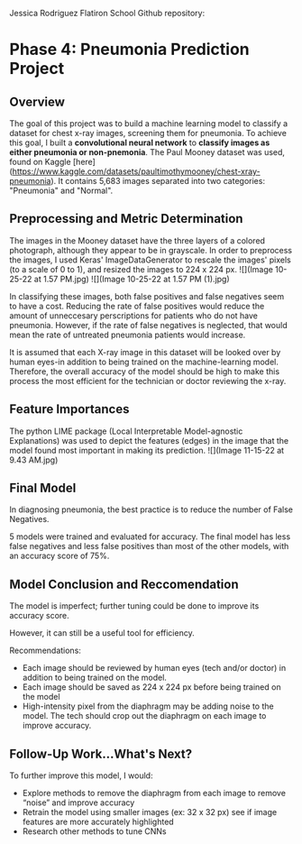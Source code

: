 Jessica Rodriguez
Flatiron School
Github repository: 

# Phase 4: Pneumonia Prediction Project

## Overview

The goal of this project was to build a machine learning model to classify a dataset for chest x-ray images, screening them for pneumonia.
To achieve this goal, I built a **convolutional neural network** to **classify images as either pneumonia or non-pnemonia**.
The Paul Mooney dataset was used, found on Kaggle [here] (https://www.kaggle.com/datasets/paultimothymooney/chest-xray-pneumonia). It contains 5,683 images separated into two categories: "Pneumonia" and "Normal".

## Preprocessing and Metric Determination

The images in the Mooney dataset have the three layers of a colored photograph, although they appear to be in grayscale. In order to preprocess the images, I used Keras' ImageDataGenerator to rescale the images' pixels (to a scale of 0 to 1), and resized the images to 224 x 224 px.
![](Image 10-25-22 at 1.57 PM.jpg)
![](Image 10-25-22 at 1.57 PM (1).jpg)


In classifying these images, both false positives and false negatives seem to have a cost. Reducing the rate of false positives would reduce the amount of unneccesary perscriptions for patients who do not have pneumonia. However, if the rate of false negatives is neglected, that would mean the rate of untreated pneumonia patients would increase.

It is assumed that each X-ray image in this dataset will be looked over by human eyes-in addition to being trained on the machine-learning model. Therefore, the overall accuracy of the model should be high to make this process the most efficient for the technician or doctor reviewing the x-ray.

## Feature Importances

The python LIME package (Local Interpretable Model-agnostic Explanations) was used to depict the features (edges) in the image that the model found most important in making its prediction.
![](Image 11-15-22 at 9.43 AM.jpg)

## Final Model
In diagnosing pneumonia, the best practice is to reduce the number of False Negatives.

5 models were trained and evaluated for accuracy. The final model has less false negatives and less false positives than most of the other models, with an accuracy score of 75%.


## Model Conclusion and Reccomendation
The model is imperfect; further tuning could be done to improve its accuracy score.

However,  it can still be a useful tool for efficiency.

Recommendations:

* Each image should be reviewed by human eyes (tech and/or doctor) in addition to being trained on the model.
* Each image should be saved as 224 x 224 px before being trained on the model
* High-intensity pixel from the diaphragm may be adding noise to the model. The tech should crop out the diaphragm on each image to improve accuracy.


## Follow-Up Work...What's Next?
To further improve this model, I would:

* Explore methods to remove the diaphragm from each image to remove “noise” and improve accuracy
* Retrain the model using smaller images (ex: 32 x 32 px) see if image features are more accurately highlighted
* Research other methods to tune CNNs

